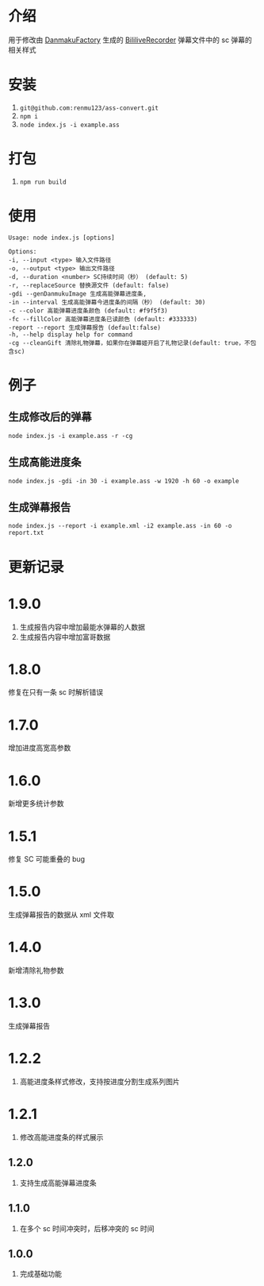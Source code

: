 # 介绍

用于修改由 [DanmakuFactory](https://github.com/hihkm/DanmakuFactory) 生成的 [BililiveRecorder](https://github.com/BililiveRecorder/BililiveRecorder) 弹幕文件中的 sc 弹幕的相关样式

# 安装

1. `git@github.com:renmu123/ass-convert.git`
2. `npm i`
3. `node index.js -i example.ass`

# 打包

1. `npm run build`

# 使用

```
Usage: node index.js [options]

Options:
-i, --input <type> 输入文件路径
-o, --output <type> 输出文件路径
-d, --duration <number> SC持续时间（秒） (default: 5)
-r, --replaceSource 替换源文件 (default: false)
-gdi --genDanmukuImage 生成高能弹幕进度条,
-in --interval 生成高能弹幕今进度条的间隔（秒） (default: 30)
-c --color 高能弹幕进度条颜色 (default: #f9f5f3)
-fc --fillColor 高能弹幕进度条已读颜色 (default: #333333)
-report --report 生成弹幕报告 (default:false)
-h, --help display help for command
-cg --cleanGift 清除礼物弹幕，如果你在弹幕姬开启了礼物记录(default: true，不包含sc)
```

# 例子

## 生成修改后的弹幕

`node index.js -i example.ass -r -cg`

## 生成高能进度条

`node index.js -gdi -in 30 -i example.ass -w 1920 -h 60 -o example`

## 生成弹幕报告

`node index.js --report -i example.xml -i2 example.ass -in 60 -o report.txt`

# 更新记录

# 1.9.0

1. 生成报告内容中增加最能水弹幕的人数据
2. 生成报告内容中增加富哥数据

# 1.8.0

修复在只有一条 sc 时解析错误

# 1.7.0

增加进度高宽高参数

# 1.6.0

新增更多统计参数

# 1.5.1

修复 SC 可能重叠的 bug

# 1.5.0

生成弹幕报告的数据从 xml 文件取

# 1.4.0

新增清除礼物参数

# 1.3.0

生成弹幕报告

# 1.2.2

1. 高能进度条样式修改，支持按进度分割生成系列图片

# 1.2.1

1. 修改高能进度条的样式展示

## 1.2.0

1. 支持生成高能弹幕进度条

## 1.1.0

1. 在多个 sc 时间冲突时，后移冲突的 sc 时间

## 1.0.0

1. 完成基础功能
